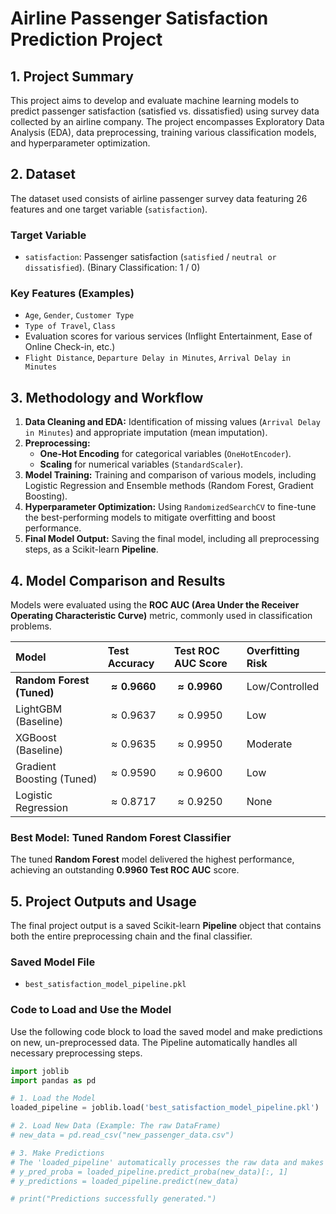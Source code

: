 # Airline Passenger Satisfaction Prediction Project

## 1. Project Summary

This project aims to develop and evaluate machine learning models to predict passenger satisfaction (satisfied vs. dissatisfied) using survey data collected by an airline company. The project encompasses Exploratory Data Analysis (EDA), data preprocessing, training various classification models, and hyperparameter optimization.

## 2. Dataset

The dataset used consists of airline passenger survey data featuring 26 features and one target variable (`satisfaction`).

### Target Variable

* `satisfaction`: Passenger satisfaction (`satisfied` / `neutral or dissatisfied`). (Binary Classification: 1 / 0)

### Key Features (Examples)

* `Age`, `Gender`, `Customer Type`
* `Type of Travel`, `Class`
* Evaluation scores for various services (Inflight Entertainment, Ease of Online Check-in, etc.)
* `Flight Distance`, `Departure Delay in Minutes`, `Arrival Delay in Minutes`

## 3. Methodology and Workflow

1.  **Data Cleaning and EDA:** Identification of missing values (`Arrival Delay in Minutes`) and appropriate imputation (mean imputation).
2.  **Preprocessing:**
    * **One-Hot Encoding** for categorical variables (`OneHotEncoder`).
    * **Scaling** for numerical variables (`StandardScaler`).
3.  **Model Training:** Training and comparison of various models, including Logistic Regression and Ensemble methods (Random Forest, Gradient Boosting).
4.  **Hyperparameter Optimization:** Using `RandomizedSearchCV` to fine-tune the best-performing models to mitigate overfitting and boost performance.
5.  **Final Model Output:** Saving the final model, including all preprocessing steps, as a Scikit-learn **Pipeline**.

## 4. Model Comparison and Results

Models were evaluated using the **ROC AUC (Area Under the Receiver Operating Characteristic Curve)** metric, commonly used in classification problems.

| Model | Test Accuracy | Test ROC AUC Score | Overfitting Risk |
| :--- | :--- | :--- | :--- |
| **Random Forest (Tuned)** | $\mathbf{\approx 0.9660}$ | $\mathbf{\approx 0.9960}$ | Low/Controlled |
| LightGBM (Baseline) | $\approx 0.9637$ | $\approx 0.9950$ | Low |
| XGBoost (Baseline) | $\approx 0.9635$ | $\approx 0.9950$ | Moderate |
| Gradient Boosting (Tuned) | $\approx 0.9590$ | $\approx 0.9600$ | Low |
| Logistic Regression | $\approx 0.8717$ | $\approx 0.9250$ | None |

### Best Model: Tuned Random Forest Classifier

The tuned **Random Forest** model delivered the highest performance, achieving an outstanding **0.9960 Test ROC AUC** score.

## 5. Project Outputs and Usage

The final project output is a saved Scikit-learn **Pipeline** object that contains both the entire preprocessing chain and the final classifier.

### Saved Model File

* `best_satisfaction_model_pipeline.pkl`

### Code to Load and Use the Model

Use the following code block to load the saved model and make predictions on new, un-preprocessed data. The Pipeline automatically handles all necessary preprocessing steps.

```python
import joblib
import pandas as pd

# 1. Load the Model
loaded_pipeline = joblib.load('best_satisfaction_model_pipeline.pkl')

# 2. Load New Data (Example: The raw DataFrame)
# new_data = pd.read_csv("new_passenger_data.csv")

# 3. Make Predictions
# The 'loaded_pipeline' automatically processes the raw data and makes predictions.
# y_pred_proba = loaded_pipeline.predict_proba(new_data)[:, 1]
# y_predictions = loaded_pipeline.predict(new_data)

# print("Predictions successfully generated.")
